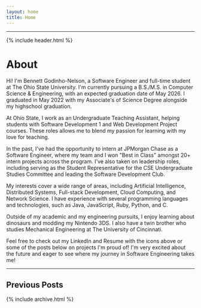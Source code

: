 ```yaml
---
layout: home
title: Home
---
```

___
{% include header.html %}
# About

Hi! I'm Bennett Godinho-Nelson, a Software Engineer and full-time student at The Ohio State University. I'm currently pursuing a B.S./M.S. in Computer Science & Engineering, with an expected graduation date of May 2026. I graduated in May 2022 with my Associate's of Science Degree alongside my highschool graduation.

At Ohio State, I work as an Undergraduate Teaching Assistant, helping students with Software Development 1 and Web Development Project courses. These roles allows me to blend my passion for learning with my love for teaching.

In the past, I've had the opportunity to intern at JPMorgan Chase as a Software Engineer, where my team and I won "Best in Class" amongst 20+ intern projects across the program. I've also taken on leadership roles, including serving as the Student Representative for the CSE Undergraduate Studies Committee and leading the Software Development Club.

My interests cover a wide range of areas, including Artificial Intelligence, Distributed Systems, Full-stack Development, Cloud Computing, and Network Science. I have experience with several programming languages and technologies, such as Java, JavaScript, Ruby, Python, and C.

Outside of my academic and my engineering pursuits, I enjoy learning about dinosaurs and modding my Nintendo 3DS. I also have a twin brother who studies Mechanical Engineering at The University of Cincinnati.

Feel free to check out my LinkedIn and Resume with the icons above or some of the posts below on projects I'm proud of! I'm very excited about the future and eager to see where my journey in Software Engineering takes me!

___

## Previous Posts
{% include archive.html %}